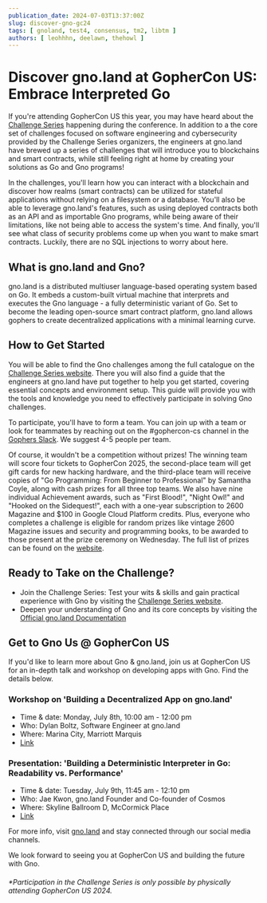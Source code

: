 ```yaml
---
publication_date: 2024-07-03T13:37:00Z
slug: discover-gno-gc24
tags: [ gnoland, test4, consensus, tm2, libtm ]
authors: [ leohhhn, deelawn, thehowl ]
---
```


# Discover gno.land at GopherCon US: Embrace Interpreted Go

If you're attending GopherCon US this year, you may have heard about the 
[Challenge Series](https://www.gophercon.com/agenda/session/1281366) happening 
during the conference. In addition to a the core set of challenges focused on 
software engineering and cybersecurity provided by the Challenge Series organizers,
the engineers at gno.land have brewed up a series of challenges that will introduce
you to blockchains and smart contracts, while still feeling right at home by 
creating your solutions as Go and Gno programs!

In the challenges, you'll learn how you can interact with a blockchain and discover
how realms (smart contracts) can be utilized for stateful applications without 
relying on a filesystem or a database. You'll also be able to leverage gno.land's
features, such as using deployed contracts both as an API and as importable Gno 
programs, while being aware of their limitations, like not being able to access 
the system's time. And finally, you'll see what class of security problems come 
up when you want to make smart contracts. Luckily, there are no SQL injections 
to worry about here.

## What is gno.land and Gno?

gno.land is a distributed multiuser language-based operating system based on Go.
It embeds a custom-built virtual machine that interprets and executes the Gno 
language - a fully deterministic variant of Go. Set to become the leading 
open-source smart contract platform, gno.land allows gophers to create 
decentralized applications with a minimal learning curve.

## How to Get Started

You will be able to find the Gno challenges among the full catalogue on the 
[Challenge Series website](https://gophercon.challengeseries.org/). There you
will also find a guide that the engineers at gno.land have put together to help
you get started, covering essential concepts and environment setup. This guide 
will provide you with the tools and knowledge you need to effectively participate
in solving Gno challenges.

To participate, you'll have to form a team. You can join up with a team or look 
for teammates by reaching out on the #gophercon-cs channel in the 
[Gophers Slack](https://invite.slack.golangbridge.org/). We suggest 4-5 people 
per team.

Of course, it wouldn't be a competition without prizes! The winning team will
score four tickets to GopherCon 2025, the second-place team will get gift cards
for new hacking hardware, and the third-place team will receive copies of 
"Go Programming: From Beginner to Professional" by Samantha Coyle, along with 
cash prizes for all three top teams. We also have nine individual Achievement 
awards, such as "First Blood!", "Night Owl!" and "Hooked on the Sidequest!", 
each with a one-year subscription to 2600 Magazine and $100 in Google Cloud
Platform credits. Plus, everyone who completes a challenge is eligible for 
random prizes like vintage 2600 Magazine issues and security and programming 
books, to be awarded to those present at the prize ceremony on Wednesday. The 
full list of prizes can be found on the [website](https://gophercon.challengeseries.org/).

## Ready to Take on the Challenge?

- Join the Challenge Series: Test your wits & skills and gain practical 
experience with Gno by visiting the [Challenge Series website](https://gophercon.challengeseries.org/).
- Deepen your understanding of Gno and its core concepts by visiting the 
[Official gno.land Documentation](https://docs.gno.land/)

## Get to Gno Us @ GopherCon US

If you'd like to learn more about Gno & gno.land, join us at GopherCon US for an
in-depth talk and workshop on developing apps with Gno. Find the details below.

### Workshop on 'Building a Decentralized App on gno.land'
- Time & date: Monday, July 8th, 10:00 am - 12:00 pm
- Who: Dylan Boltz, Software Engineer at gno.land
- Where: Marina City, Marriott Marquis
- [Link](https://www.gophercon.com/agenda?speakers=3317990)

### Presentation: 'Building a Deterministic Interpreter in Go: Readability vs. Performance'
- Time & date: Tuesday, July 9th, 11:45 am - 12:10 pm
- Who: Jae Kwon, gno.land Founder and Co-founder of Cosmos
- Where: Skyline Ballroom D, McCormick Place
- [Link](https://www.gophercon.com/agenda?speakers=3304739)

For more info, visit [gno.land](https://gno.land/gophercon24/) and stay connected 
through our social media channels.

We look forward to seeing you at GopherCon US and building the future with Gno.

###### *Participation in the Challenge Series is only possible by physically attending GopherCon US 2024.